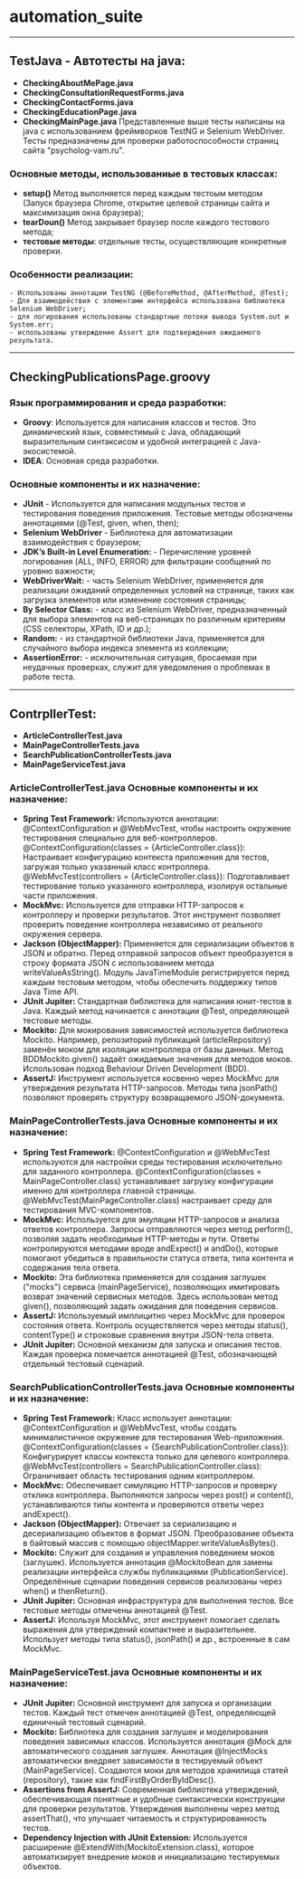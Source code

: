 # automation_suite
---
## **TestJava** - Автотесты на java:
- **CheckingAboutMePage.java**
- **CheckingConsultationRequestForms.java**
- **CheckingContactForms.java**
- **CheckingEducationPage.java**
- **CheckingMainPage.java**
Представленные выше тесты написаны на java с использованием фреймворков TestNG и Selenium WebDriver.
Тесты предназначены для проверки работоспособности страниц сайта "psycholog-vam.ru".

### Основные методы, использованиые в тестовых классах:
- **setup()** Метод выполняется перед каждым тестоым методом (Запуск браузера Chrome, открытие целевой страницы сайта и максимизация окна браузера);
- **tearDoun()** Метод закрывает браузер после каждого тестового метода;
- **тестовые методы**: отдельные тесты, осуществляющие конкретные проверки.

### Особенности реализации:
    - Использованы аннотации TestNG (@BeforeMethod, @AfterMethod, @Test);
    - Для взаимодействия с элементами интерфейса использована библиотека Selenium WebDriver;
    - для логирования использованы стандартные потоки вывода System.out и System.err;
    - использованы утверждение Assert для подтверждения ожидаемого результата.
---
## CheckingPublicationsPage.groovy

###  Язык программирования и среда разработки:
- **Groovy**: Используется для написания классов и тестов. Это динамический язык, совместимый с Java, обладающий выразительным синтаксисом и удобной интеграцией с Java-экосистемой.
- **IDEA**: Основная среда разработки.

### Основные компоненты и их назначение:
- **JUnit** - Используется для написания модульных тестов и тестирования поведения приложения. Тестовые методы обозначены аннотациями (@Test, given, when, then);
- **Selenium WebDriver** - Библиотека для автоматизации взаимодействия с браузером;
- **JDK’s Built-in Level Enumeration:** - Перечисление уровней логирования (ALL, INFO, ERROR) для фильтрации сообщений по уровню важности;
- **WebDriverWait:** - часть Selenium WebDriver, применяется для реализации ожиданий определенных условий на странице, таких как загрузка элементов или изменение состояния страницы;
- **By Selector Class:** - класс из Selenium WebDriver, предназначенный для выбора элементов на веб-страницах по различным критериям (CSS селекторы, XPath, ID и др.);
- **Random:** - из стандартной библиотеки Java, применяется для случайного выбора индекса элемента из коллекции;
- **AssertionError:** - исключительная ситуация, бросаемая при неудачных проверках, служит для уведомления о проблемах в работе теста.
---

## ContrpllerTest:
- **ArticleControllerTest.java**
- **MainPageControllerTests.java**
- **SearchPublicationControllerTests.java**
- **MainPageServiceTest.java**

### ArticleControllerTest.java Основные компоненты и их назначение:

- **Spring Test Framework:**
    Используются аннотации:
    @ContextConfiguration и @WebMvcTest, чтобы настроить окружение тестирования специально для веб-контроллеров.
    @ContextConfiguration(classes = {ArticleController.class}): Настраивает конфигурацию контекста приложения для тестов, загружая только указанный класс контроллера.
    @WebMvcTest(controllers = {ArticleController.class}): Подготавливает тестирование только указанного контроллера, изолируя остальные части приложения.
- **MockMvc:**
    Используется для отправки HTTP-запросов к контроллеру и проверки результатов.
    Этот инструмент позволяет проверить поведение контроллера независимо от реального окружения сервера.
- **Jackson (ObjectMapper):**
    Применяется для сериализации объектов в JSON и обратно.
    Перед отправкой запросов объект преобразуется в строку формата JSON с использованием метода writeValueAsString().
    Модуль JavaTimeModule регистрируется перед каждым тестовым методом, чтобы обеспечить поддержку типов Java Time API.
- **JUnit Jupiter:**
    Стандартная библиотека для написания юнит-тестов в Java.
    Каждый метод начинается с аннотации @Test, определяющей тестовые методы.
- **Mockito:**
    Для мокирования зависимостей используется библиотека Mockito.
    Например, репозиторий публикаций (articleRepository) заменён моком для изоляции контроллера от базы данных.
    Метод BDDMockito.given() задаёт ожидаемые значения для методов моков.
    Использован подход Behaviour Driven Development (BDD).
- **AssertJ:**
    Инструмент используется косвенно через MockMvc для утверждения результата HTTP-запросов.
    Методы типа jsonPath() позволяют проверять структуру возвращаемого JSON-документа.

### MainPageControllerTests.java Основные компоненты и их назначение:

- **Spring Test Framework:**
    @ContextConfiguration и @WebMvcTest используются для настройки среды тестирования исключительно для заданного контроллера.
    @ContextConfiguration(classes = MainPageController.class) устанавливает загрузку конфигурации именно для контроллера главной страницы.
    @WebMvcTest(MainPageController.class) настраивает среду для тестирования MVC-компонентов.
- **MockMvc:**
    Используется для эмуляции HTTP-запросов и анализа ответов контроллера.
    Запросы отправляются через метод perform(), позволяя задать необходимые HTTP-методы и пути.
    Ответы контролируются методами вроде andExpect() и andDo(), которые помогают убедиться в правильности статуса ответа, типа контента и содержания тела ответа.
- **Mockito:**
    Эта библиотека применяется для создания заглушек ("mocks") сервиса (mainPageService), позволяющих имитировать возврат значений сервисных методов.
    Здесь использован метод given(), позволяющий задать ожидания для поведения сервисов.
- **AssertJ:**
    Используемый имплицитно через MockMvc для проверок состояния ответа.
    Контроль осуществляется через методы status(), contentType() и строковые сравнения внутри JSON-тела ответа.
- **JUnit Jupiter:**
    Основной механизм для запуска и описания тестов.
    Каждая проверка помечается аннотацией @Test, обозначающей отдельный тестовый сценарий.

### SearchPublicationControllerTests.java Основные компоненты и их назначение:

- **Spring Test Framework:**
Класс использует аннотации:
    @ContextConfiguration и @WebMvcTest, чтобы создать минималистичное окружение для тестирования Web-приложения.
    @ContextConfiguration(classes = {SearchPublicationController.class}): Конфигурирует классы контекста только для целевого контроллера.
    @WebMvcTest(controllers = SearchPublicationController.class): Ограничивает область тестирования одним контроллером.
- **MockMvc:**
    Обеспечивает симуляцию HTTP-запросов и проверку отклика контроллера.
    Выполняются запросы через post() и content(), устанавливаются типы контента и проверяются ответы через andExpect().
- **Jackson (ObjectMapper):**
    Отвечает за сериализацию и десериализацию объектов в формат JSON.
    Преобразование объекта в байтовый массив с помощью objectMapper.writeValueAsBytes().
- **Mockito:**
    Служит для создания и управления поведением моков (заглушек).
    Используется аннотация @MockitoBean для замены реализации интерфейса службы публикациями (PublicationService).
    Определённые сценарии поведения сервисов реализованы через when() и thenReturn().
- **JUnit Jupiter:**
    Основная инфраструктура для выполнения тестов.
    Все тестовые методы отмечены аннотацией @Test.
- **AssertJ:**
    Используя MockMvc, этот инструмент помогает сделать выражения для утверждений компактнее и выразительнее.
    Использует методы типа status(), jsonPath() и др., встроенные в сам MockMvc.

### MainPageServiceTest.java Основные компоненты и их назначение:

- **JUnit Jupiter:**
    Основной инструмент для запуска и организации тестов.
    Каждый тест отмечен аннотацией @Test, определяющей единичный тестовый сценарий.
- **Mockito:**
    Библиотека для создания заглушек и моделирования поведения зависимых классов.
    Используется аннотация @Mock для автоматического создания заглушек.
    Аннотация @InjectMocks автоматически внедряет зависимости в тестируемый объект (MainPageService).
    Создаются моки для методов хранилища статей (repository), такие как findFirstByOrderByIdDesc().
- **Assertions from AssertJ:**
    Современная библиотека утверждений, обеспечивающая понятные и удобные синтаксически конструкции для проверки результатов.
    Утверждения выполнены через метод assertThat(), что улучшает читаемость и структурированность тестов.
- **Dependency Injection with JUnit Extension:**
    Используется расширение @ExtendWith(MockitoExtension.class), которое автоматизирует внедрение моков и инициализацию тестируемых объектов.
